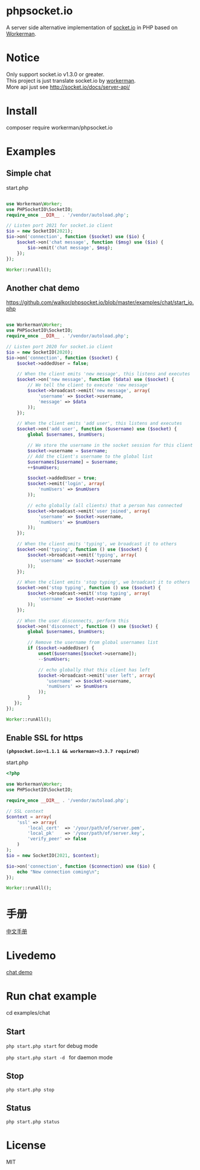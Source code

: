 # phpsocket.io
A server side alternative implementation of [socket.io](https://github.com/socketio/socket.io) in PHP based on [Workerman](https://github.com/walkor/Workerman).<br>

# Notice
Only support socket.io v1.3.0 or greater. <br>
This project is just translate socket.io by [workerman](https://github.com/walkor/Workerman).<br>
More api just see http://socket.io/docs/server-api/ 

# Install
composer require workerman/phpsocket.io

# Examples
## Simple chat
start.php
```php

use Workerman\Worker;
use PHPSocketIO\SocketIO;
require_once __DIR__ . '/vendor/autoload.php';

// Listen port 2021 for socket.io client
$io = new SocketIO(2021);
$io->on('connection', function ($socket) use ($io) {
    $socket->on('chat message', function ($msg) use ($io) {
        $io->emit('chat message', $msg);
    });
});

Worker::runAll();
```

## Another chat demo

https://github.com/walkor/phpsocket.io/blob/master/examples/chat/start_io.php
```php

use Workerman\Worker;
use PHPSocketIO\SocketIO;
require_once __DIR__ . '/vendor/autoload.php';

// Listen port 2020 for socket.io client
$io = new SocketIO(2020);
$io->on('connection', function ($socket) {
    $socket->addedUser = false;

    // When the client emits 'new message', this listens and executes
    $socket->on('new message', function ($data) use ($socket) {
        // We tell the client to execute 'new message'
        $socket->broadcast->emit('new message', array(
            'username' => $socket->username,
            'message' => $data
        ));
    });

    // When the client emits 'add user', this listens and executes
    $socket->on('add user', function ($username) use ($socket) {
        global $usernames, $numUsers;

        // We store the username in the socket session for this client
        $socket->username = $username;
        // Add the client's username to the global list
        $usernames[$username] = $username;
        ++$numUsers;

        $socket->addedUser = true;
        $socket->emit('login', array( 
            'numUsers' => $numUsers
        ));

        // echo globally (all clients) that a person has connected
        $socket->broadcast->emit('user joined', array(
            'username' => $socket->username,
            'numUsers' => $numUsers
        ));
    });

    // When the client emits 'typing', we broadcast it to others
    $socket->on('typing', function () use ($socket) {
        $socket->broadcast->emit('typing', array(
            'username' => $socket->username
        ));
    });

    // When the client emits 'stop typing', we broadcast it to others
    $socket->on('stop typing', function () use ($socket) {
        $socket->broadcast->emit('stop typing', array(
            'username' => $socket->username
        ));
    });

    // When the user disconnects, perform this
    $socket->on('disconnect', function () use ($socket) {
        global $usernames, $numUsers;

        // Remove the username from global usernames list
        if ($socket->addedUser) {
            unset($usernames[$socket->username]);
            --$numUsers;

            // echo globally that this client has left
            $socket->broadcast->emit('user left', array(
               'username' => $socket->username,
               'numUsers' => $numUsers
            ));
        }
   });
});

Worker::runAll();
```

## Enable SSL for https 
**```(phpsocket.io>=1.1.1 && workerman>=3.3.7 required)```**

start.php
```php
<?php

use Workerman\Worker;
use PHPSocketIO\SocketIO;

require_once __DIR__ . '/vendor/autoload.php';

// SSL context
$context = array(
    'ssl' => array(
        'local_cert'  => '/your/path/of/server.pem',
        'local_pk'    => '/your/path/of/server.key',
        'verify_peer' => false
    )
);
$io = new SocketIO(2021, $context);

$io->on('connection', function ($connection) use ($io) {
    echo "New connection coming\n";
});

Worker::runAll();
```

# 手册
[中文手册](https://github.com/walkor/phpsocket.io/tree/master/docs/zh)

# Livedemo
[chat demo](http://demos.workerman.net/phpsocketio-chat/)

# Run chat example
cd examples/chat

## Start
```php start.php start``` for debug mode

```php start.php start -d ``` for daemon mode

## Stop
```php start.php stop```

## Status
```php start.php status```

# License
MIT
